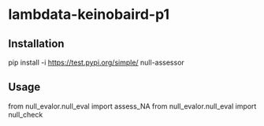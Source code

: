 # lambdata-keinobaird-p1

## Installation 

pip install -i https://test.pypi.org/simple/ null-assessor


## Usage
from null_evalor.null_eval import assess_NA
from null_evalor.null_eval import null_check
